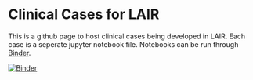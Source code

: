 # Clinical Cases for LAIR

This is a github page to host clinical cases being developed in LAIR. Each case is a seperate jupyter notebook file. Notebooks can be run through [Binder](https://mybinder.readthedocs.io/en/latest/). 

[![Binder](https://mybinder.org/badge_logo.svg)](https://mybinder.org/v2/gh/e-cui/Clinical-Cases-LAIR/master?filepath=Clinical%20Case%20-%20Asthma%20Expenditure%20(1).ipynb)

